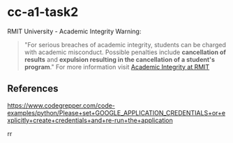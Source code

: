 # cc-a1-task2

RMIT University - Academic Integrity Warning:
> "For serious breaches of academic integrity, students can be charged with academic misconduct. Possible penalties include **cancellation of results** and **expulsion resulting in the cancellation of a student's program**."
For more information visit [Academic Integrity at RMIT](https://www.rmit.edu.au/students/my-course/assessment-results/academic-integrity)
## References


https://www.codegrepper.com/code-examples/python/Please+set+GOOGLE_APPLICATION_CREDENTIALS+or+explicitly+create+credentials+and+re-run+the+application

rr
